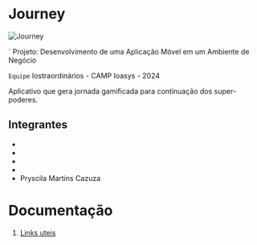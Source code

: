 # Journey

![Journey]( )



` Projeto: Desenvolvimento de uma Aplicação Móvel em um Ambiente de Negócio

`Equipe` Iostraordinários - CAMP Ioasys - 2024

Aplicativo que gera jornada gamificada para continuação dos super-poderes. 

## Integrantes

* 
* 
* 
* 
* Pryscila Martins Cazuza

#


# Documentação

<ol>
<li><a href="https://github.com/daviferreiradev/ioasys-journey/blob/main/Links%20documenta%C3%A7%C3%A3o/.links">Links uteis</a></li>
</ol>
